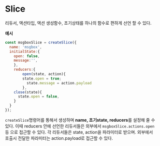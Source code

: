 # Slice

리듀서, 액션타입, 액션 생성함수, 초기상태를 하나의 함수로 편하게 선언 할 수 있다.



**예시**

```js
const msgboxSlice = createSlice({
  name: 'msgbox',
  initialState:{
  	open: false,
  	message:'',
	},
	reducers:{
		open(state, action){
  		state.open = true;
		  state.message = action.payload
		},
    close(state){
      state.open = false,
    }
  }
});
```

`createSlice`명령어를 통해서 생성하며 **name, 초기state, reducers**를 설정해 줄 수 있다.
이때 reducers 안에 선언한 리듀서들은 외부에서 `msgboxSlice.actions.open`등 으로 접근할 수 있다. 각 리듀서들은 state, action을 파라미터로 받으며. 외부에서 호출시 전달한 파라미터는 action.payload로 접근할 수 있다.

